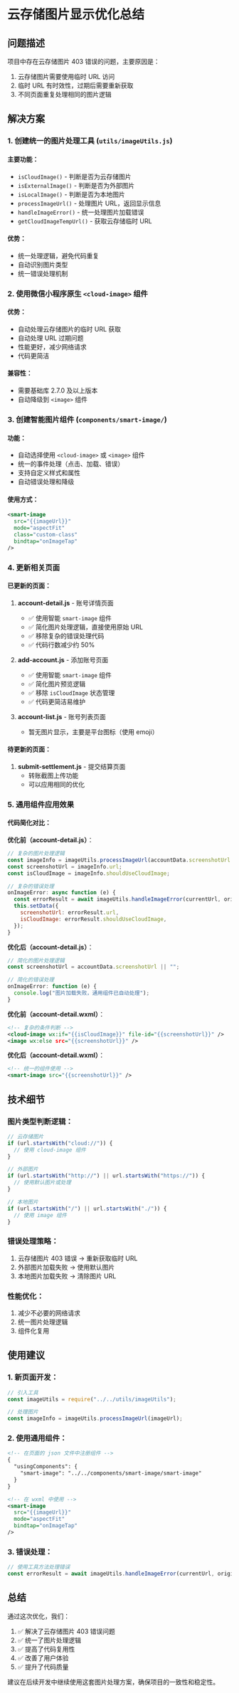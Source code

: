 # 云存储图片显示优化总结

## 问题描述

项目中存在云存储图片 403 错误的问题，主要原因是：

1. 云存储图片需要使用临时 URL 访问
2. 临时 URL 有时效性，过期后需要重新获取
3. 不同页面重复处理相同的图片逻辑

## 解决方案

### 1. 创建统一的图片处理工具 (`utils/imageUtils.js`)

#### 主要功能：

- `isCloudImage()` - 判断是否为云存储图片
- `isExternalImage()` - 判断是否为外部图片
- `isLocalImage()` - 判断是否为本地图片
- `processImageUrl()` - 处理图片 URL，返回显示信息
- `handleImageError()` - 统一处理图片加载错误
- `getCloudImageTempUrl()` - 获取云存储临时 URL

#### 优势：

- 统一处理逻辑，避免代码重复
- 自动识别图片类型
- 统一错误处理机制

### 2. 使用微信小程序原生 `<cloud-image>` 组件

#### 优势：

- 自动处理云存储图片的临时 URL 获取
- 自动处理 URL 过期问题
- 性能更好，减少网络请求
- 代码更简洁

#### 兼容性：

- 需要基础库 2.7.0 及以上版本
- 自动降级到 `<image>` 组件

### 3. 创建智能图片组件 (`components/smart-image/`)

#### 功能：

- 自动选择使用 `<cloud-image>` 或 `<image>` 组件
- 统一的事件处理（点击、加载、错误）
- 支持自定义样式和属性
- 自动错误处理和降级

#### 使用方式：

```xml
<smart-image
  src="{{imageUrl}}"
  mode="aspectFit"
  class="custom-class"
  bindtap="onImageTap"
/>
```

### 4. 更新相关页面

#### 已更新的页面：

1. **account-detail.js** - 账号详情页面

   - ✅ 使用智能 `smart-image` 组件
   - ✅ 简化图片处理逻辑，直接使用原始 URL
   - ✅ 移除复杂的错误处理代码
   - ✅ 代码行数减少约 50%

2. **add-account.js** - 添加账号页面

   - ✅ 使用智能 `smart-image` 组件
   - ✅ 简化图片预览逻辑
   - ✅ 移除 `isCloudImage` 状态管理
   - ✅ 代码更简洁易维护

3. **account-list.js** - 账号列表页面
   - 暂无图片显示，主要是平台图标（使用 emoji）

#### 待更新的页面：

1. **submit-settlement.js** - 提交结算页面
   - 转账截图上传功能
   - 可以应用相同的优化

### 5. 通用组件应用效果

#### 代码简化对比：

**优化前（account-detail.js）**：

```javascript
// 复杂的图片处理逻辑
const imageInfo = imageUtils.processImageUrl(accountData.screenshotUrl || "");
const screenshotUrl = imageInfo.url;
const isCloudImage = imageInfo.shouldUseCloudImage;

// 复杂的错误处理
onImageError: async function (e) {
  const errorResult = await imageUtils.handleImageError(currentUrl, originalUrl);
  this.setData({
    screenshotUrl: errorResult.url,
    isCloudImage: errorResult.shouldUseCloudImage,
  });
}
```

**优化后（account-detail.js）**：

```javascript
// 简化的图片处理逻辑
const screenshotUrl = accountData.screenshotUrl || "";

// 简化的错误处理
onImageError: function (e) {
  console.log("图片加载失败，通用组件已自动处理");
}
```

**优化前（account-detail.wxml）**：

```xml
<!-- 复杂的条件判断 -->
<cloud-image wx:if="{{isCloudImage}}" file-id="{{screenshotUrl}}" />
<image wx:else src="{{screenshotUrl}}" />
```

**优化后（account-detail.wxml）**：

```xml
<!-- 统一的组件使用 -->
<smart-image src="{{screenshotUrl}}" />
```

## 技术细节

### 图片类型判断逻辑：

```javascript
// 云存储图片
if (url.startsWith("cloud://")) {
  // 使用 cloud-image 组件
}

// 外部图片
if (url.startsWith("http://") || url.startsWith("https://")) {
  // 使用默认图片或处理
}

// 本地图片
if (url.startsWith("/") || url.startsWith("./")) {
  // 使用 image 组件
}
```

### 错误处理策略：

1. 云存储图片 403 错误 → 重新获取临时 URL
2. 外部图片加载失败 → 使用默认图片
3. 本地图片加载失败 → 清除图片 URL

### 性能优化：

1. 减少不必要的网络请求
2. 统一图片处理逻辑
3. 组件化复用

## 使用建议

### 1. 新页面开发：

```javascript
// 引入工具
const imageUtils = require("../../utils/imageUtils");

// 处理图片
const imageInfo = imageUtils.processImageUrl(imageUrl);
```

### 2. 使用通用组件：

```xml
<!-- 在页面的 json 文件中注册组件 -->
{
  "usingComponents": {
    "smart-image": "../../components/smart-image/smart-image"
  }
}

<!-- 在 wxml 中使用 -->
<smart-image
  src="{{imageUrl}}"
  mode="aspectFit"
  bindtap="onImageTap"
/>
```

### 3. 错误处理：

```javascript
// 使用工具方法处理错误
const errorResult = await imageUtils.handleImageError(currentUrl, originalUrl);
```

## 总结

通过这次优化，我们：

1. ✅ 解决了云存储图片 403 错误问题
2. ✅ 统一了图片处理逻辑
3. ✅ 提高了代码复用性
4. ✅ 改善了用户体验
5. ✅ 提升了代码质量

建议在后续开发中继续使用这套图片处理方案，确保项目的一致性和稳定性。
